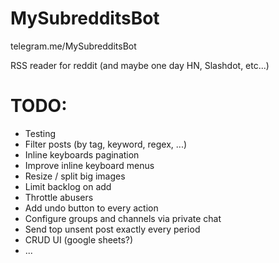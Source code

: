 # MySubredditsBot

telegram.me/MySubredditsBot

RSS reader for reddit (and maybe one day HN, Slashdot, etc...)


# TODO:
 - Testing
 - Filter posts (by tag, keyword, regex, ...)
 - Inline keyboards pagination
 - Improve inline keyboard menus
 - Resize / split big images
 - Limit backlog on add
 - Throttle abusers
 - Add undo button to every action
 - Configure groups and channels via private chat
 - Send top unsent post exactly every period
 - CRUD UI (google sheets?)
 - ...
